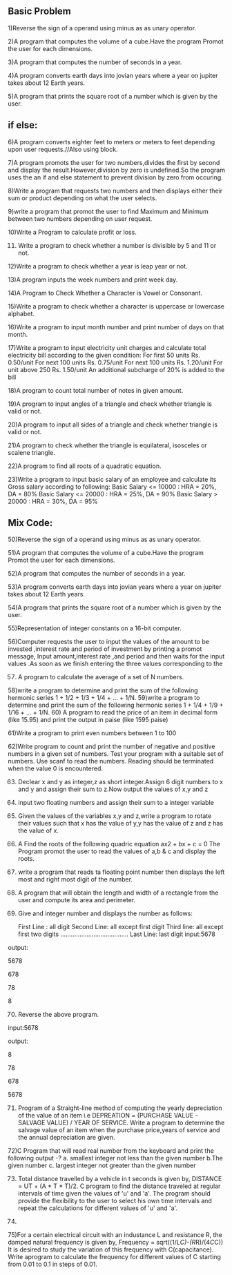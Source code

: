Basic Problem
--------------------
1)Reverse the sign of a operand using minus as as unary operator.

2)A program that computes the volume of a cube.Have the program Promot the user for each dimensions.

3)A program that computes the number of seconds in a year.

4)A program converts earth days into jovian years where a year on jupiter takes about 12 Earth years.

5)A program that prints the square root of a number which is given by the user.

if else:
---------
6)A program converts eighter feet to meters or meters to feet depending upon user requests.//Also using block.

7)A program promots the user for two numbers,divides the first by second and display the result.However,division by zero is undefined.So the program uses the an if and else statement to prevent division by zero from occuring.

8)Write a program that requests two numbers and then displays either their sum or product depending on what the user selects.

9)write a program that promot the user to find Maximum and Minimum between two numbers depending on user request.

10)Write a Program to calculate profit or loss.

11) Write a program to check whether a number is divisible by 5 and 11 or not.

12)Write a program to check whether a year is leap year or not.

13)A program inputs the week numbers and print week day.

14)A Program to Check Whether a Character is Vowel or Consonant.

15)Write a program to check whether a character is uppercase or lowercase alphabet.

16)Write a program to input month number and print number of days on that month.

17)Write a program to input electricity unit charges and calculate total electricity bill according to the given condition: 
  For first 50 units Rs. 0.50/unit
  For next 100 units Rs. 0.75/unit
  For next 100 units Rs. 1.20/unit
  For unit above 250 Rs. 1.50/unit
  An additional subcharge of 20% is added to the bill

18)A program to count total number of notes in given amount.

19)A program to input angles of a triangle and check whether triangle is valid or not.

20)A program to input all sides of a triangle and check whether triangle is valid or not.

21)A program to check whether the triangle is equilateral, isosceles or scalene triangle.

22)A program to find all roots of a quadratic equation.

23)Write a program to input basic salary of an employee and calculate its Gross salary according to following:
Basic Salary <= 10000 : HRA = 20%, DA = 80%
Basic Salary <= 20000 : HRA = 25%, DA = 90%
Basic Salary > 20000 : HRA = 30%, DA = 95%

Mix Code:
---------

50)Reverse the sign of a operand using minus as as unary operator.

51)A program that computes the volume of a cube.Have the program Promot the user for each dimensions.

52)A program that computes the number of seconds in a year.

53)A program converts earth days into jovian years where a year on jupiter takes about 12 Earth years.

54)A program that prints the square root of a number which is given by the user.

55)Representation of integer constants on a 16-bit computer.

56)Computer requests the user to input the values of the amount to be invested ,interest rate and period of investment by printing a promot message,
			Input amount,interest rate ,and period
and then waits for the input values .As soon as we finish entering the three values corresponding to the

57) A program to calculate the average of a set of N numbers.

58)write a program to determine and print the sum of the following hermonic series
                   1 + 1/2 + 1/3 + 1/4 + ... + 1/N.
59)write a program to determine and print the sum of the following hermonic series
                   1 + 1/4 + 1/9 + 1/16 + ... + 1/N.
60) A program to read the price of an item in decimal form (like 15.95) and print the output in paise (like 1595 paise)

61)Write a program to print even numbers between 1 to 100

62)Write program to count and print the number of negative and positive numbers in a given set of numbers. Test your program with a suitable set of numbers. Use scanf to read the numbers. Reading should be terminated when the value 0 is encountered.

63) Declear x and y as integer,z as short integer.Assign 6 digit numbers to x and y and assign their sum to z.Now output the values of x,y and z

64) input two floating numbers and assign their sum to a integer variable

65) Given the values of the variables x,y and z,write a program to rotate their values such that x has the value of y,y has the value of z and z has the value of x.

66) A Find the roots of the following quadric equation
	ax2 + bx + c = 0
The Program promot the user to read the values of a,b & c and display the roots.

67) write  a program that reads ta floating point number then displays the left most and right most digit of the number.

68) A program that will obtain the length and width of a rectangle from the user and compute its area and perimeter.

69) Give and integer number and displays the number as follows:
	
	First Line : all digit
	Second Line: all except first digit
	Third line: all except first two digits
	.......................................
	Last Line: last digit
input:5678

output:

5678

678

78

8

70) Reverse the above program.

input:5678

output:

8

78

678

5678

71) Program of a Straight-line method of computing the yearly depreciation of the value of an item i.e DEPREATION = (PURCHASE VALUE - SALVAGE VALUE) / YEAR OF SERVICE.
Write a program to determine the salvage value of an item when the purchase price,years of service and the annual depreciation are given.

72)C Program that will read real number from the keyboard and print the following output -?
a. smallest integer not less than the given number 
b.The given number
c. largest integer not greater than the given number 

73) Total distance travelled by a vehicle in t seconds is given by,
      DISTANCE = UT + (A * T * T)/2. 
C program to find the distance traveled at regular intervals of time given the values of 'u' and 'a'. The program should provide the flexibility to the user to select his own time intervals and repeat the calculations for different values of 'u' and 'a'. 

74)

75)For a certain electrical circuit with an industance L and resistance R, the damped natural frequency is given by, 
 		   Frequency = sqrt((1/L*C)-(R*R)/(4*C*C)) 
It is desired to study the variation of this frequency with C(capacitance). Write aprogram to calculate the frequency for different values of C starting from 0.01 to 0.1 in steps of 0.01. 

